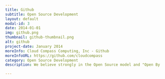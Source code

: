 ```yaml
---
title: Github
subtitle: Open Source Development
layout: default
modal-id: 3
date: 2014-01-01
img: github.png
thumbnail: github-thumbnail.png
alt: github
project-date: January 2014
moreInfo: Cloud Compass Computing, Inc - Github
moreInfoURL: https://github.com/cloudcompass
category: Open Source Development
description: We believe strongly in the Open Source model and "Open By Default". We build software in the Open and contribute back to a number of Open Source communities in British Columbia and globally. 

---
```

